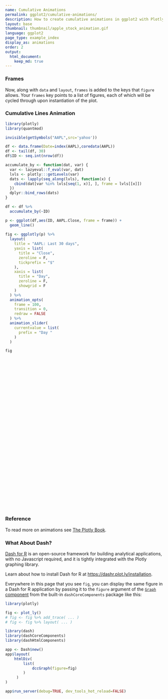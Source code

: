 ```yaml
---
name: Cumulative Animations
permalink: ggplot2/cumulative-animations/
description: How to create cumulative animations in ggplot2 with Plotly.
layout: base
thumbnail: thumbnail/apple_stock_animation.gif
language: ggplot2
page_type: example_index
display_as: animations
order: 2
output:
  html_document:
    keep_md: true
---
```



### Frames

Now, along with `data` and `layout`, `frames` is added to the keys that `figure` allows. Your `frames` key points to a list of figures, each of which will be cycled through upon instantiation of the plot.

### Cumulative Lines Animation


``` r
library(plotly)
library(quantmod)

invisible(getSymbols("AAPL",src='yahoo'))

df <- data.frame(Date=index(AAPL),coredata(AAPL))
df <- tail(df, 30)
df$ID <- seq.int(nrow(df))

accumulate_by <- function(dat, var) {
  var <- lazyeval::f_eval(var, dat)
  lvls <- plotly:::getLevels(var)
  dats <- lapply(seq_along(lvls), function(x) {
    cbind(dat[var %in% lvls[seq(1, x)], ], frame = lvls[[x]])
  })
  dplyr::bind_rows(dats)
}

df <- df %>%
  accumulate_by(~ID)

p <- ggplot(df,aes(ID, AAPL.Close, frame = frame)) +
  geom_line()
  
fig <- ggplotly(p) %>%
  layout(
    title = "AAPL: Last 30 days",
    yaxis = list(
      title = "Close",
      zeroline = F,
      tickprefix = "$"
    ),
    xaxis = list(
      title = "Day",
      zeroline = F, 
      showgrid = F
    )
  ) %>% 
  animation_opts(
    frame = 100, 
    transition = 0, 
    redraw = FALSE
  ) %>%
  animation_slider(
    currentvalue = list(
      prefix = "Day "
    )
  )

fig
```

<div class="plotly html-widget html-fill-item" id="htmlwidget-415644d9c2d28223258e" style="width:672px;height:480px;"></div>
<script type="application/json" data-for="htmlwidget-415644d9c2d28223258e">{"x":{"data":[{"x":[1],"y":[169.3800048828125],"text":"ID:  1<br />AAPL.Close: 169.38<br />frame:  1","frame":"1","type":"scatter","mode":"lines","line":{"width":1.8897637795275593,"color":"rgba(0,0,0,1)","dash":"solid"},"hoveron":"points","showlegend":false,"xaxis":"x","yaxis":"y","hoverinfo":"text","visible":true}],"layout":{"margin":{"t":26.228310502283104,"r":7.3059360730593621,"b":40.182648401826491,"l":43.105022831050235},"plot_bgcolor":"rgba(235,235,235,1)","paper_bgcolor":"rgba(255,255,255,1)","font":{"color":"rgba(0,0,0,1)","family":"","size":14.611872146118724},"xaxis":{"domain":[0,1],"automargin":true,"type":"linear","autorange":false,"range":[-0.45000000000000018,31.449999999999999],"tickmode":"array","ticktext":["0","10","20","30"],"tickvals":[0,10,20,30],"categoryorder":"array","categoryarray":["0","10","20","30"],"nticks":null,"ticks":"outside","tickcolor":"rgba(51,51,51,1)","ticklen":3.6529680365296811,"tickwidth":0.66417600664176002,"showticklabels":true,"tickfont":{"color":"rgba(77,77,77,1)","family":"","size":11.68949771689498},"tickangle":-0,"showline":false,"linecolor":null,"linewidth":0,"showgrid":false,"gridcolor":"rgba(255,255,255,1)","gridwidth":0.66417600664176002,"zeroline":false,"anchor":"y","title":"Day","hoverformat":".2f"},"yaxis":{"domain":[0,1],"automargin":true,"type":"linear","autorange":false,"range":[163.63249969482422,193.71750640869141],"tickmode":"array","ticktext":["165","170","175","180","185","190"],"tickvals":[165,170,175,180,185,190],"categoryorder":"array","categoryarray":["165","170","175","180","185","190"],"nticks":null,"ticks":"outside","tickcolor":"rgba(51,51,51,1)","ticklen":3.6529680365296811,"tickwidth":0.66417600664176002,"showticklabels":true,"tickfont":{"color":"rgba(77,77,77,1)","family":"","size":11.68949771689498},"tickangle":-0,"showline":false,"linecolor":null,"linewidth":0,"showgrid":true,"gridcolor":"rgba(255,255,255,1)","gridwidth":0.66417600664176002,"zeroline":false,"anchor":"x","title":"Close","hoverformat":".2f","tickprefix":"$"},"shapes":[{"type":"rect","fillcolor":null,"line":{"color":null,"width":0,"linetype":[]},"yref":"paper","xref":"paper","x0":0,"x1":1,"y0":0,"y1":1}],"showlegend":false,"legend":{"bgcolor":"rgba(255,255,255,1)","bordercolor":"transparent","borderwidth":1.8897637795275593,"font":{"color":"rgba(0,0,0,1)","family":"","size":11.68949771689498}},"hovermode":"closest","barmode":"relative","title":"AAPL: Last 30 days","sliders":[{"currentvalue":{"prefix":"Day ","xanchor":"right","font":{"size":16,"color":"rgba(204,204,204,1)"}},"steps":[{"method":"animate","args":[["1"],{"transition":{"duration":0,"easing":"linear"},"frame":{"duration":100,"redraw":false},"mode":"immediate"}],"label":"1","value":"1"},{"method":"animate","args":[["2"],{"transition":{"duration":0,"easing":"linear"},"frame":{"duration":100,"redraw":false},"mode":"immediate"}],"label":"2","value":"2"},{"method":"animate","args":[["3"],{"transition":{"duration":0,"easing":"linear"},"frame":{"duration":100,"redraw":false},"mode":"immediate"}],"label":"3","value":"3"},{"method":"animate","args":[["4"],{"transition":{"duration":0,"easing":"linear"},"frame":{"duration":100,"redraw":false},"mode":"immediate"}],"label":"4","value":"4"},{"method":"animate","args":[["5"],{"transition":{"duration":0,"easing":"linear"},"frame":{"duration":100,"redraw":false},"mode":"immediate"}],"label":"5","value":"5"},{"method":"animate","args":[["6"],{"transition":{"duration":0,"easing":"linear"},"frame":{"duration":100,"redraw":false},"mode":"immediate"}],"label":"6","value":"6"},{"method":"animate","args":[["7"],{"transition":{"duration":0,"easing":"linear"},"frame":{"duration":100,"redraw":false},"mode":"immediate"}],"label":"7","value":"7"},{"method":"animate","args":[["8"],{"transition":{"duration":0,"easing":"linear"},"frame":{"duration":100,"redraw":false},"mode":"immediate"}],"label":"8","value":"8"},{"method":"animate","args":[["9"],{"transition":{"duration":0,"easing":"linear"},"frame":{"duration":100,"redraw":false},"mode":"immediate"}],"label":"9","value":"9"},{"method":"animate","args":[["10"],{"transition":{"duration":0,"easing":"linear"},"frame":{"duration":100,"redraw":false},"mode":"immediate"}],"label":"10","value":"10"},{"method":"animate","args":[["11"],{"transition":{"duration":0,"easing":"linear"},"frame":{"duration":100,"redraw":false},"mode":"immediate"}],"label":"11","value":"11"},{"method":"animate","args":[["12"],{"transition":{"duration":0,"easing":"linear"},"frame":{"duration":100,"redraw":false},"mode":"immediate"}],"label":"12","value":"12"},{"method":"animate","args":[["13"],{"transition":{"duration":0,"easing":"linear"},"frame":{"duration":100,"redraw":false},"mode":"immediate"}],"label":"13","value":"13"},{"method":"animate","args":[["14"],{"transition":{"duration":0,"easing":"linear"},"frame":{"duration":100,"redraw":false},"mode":"immediate"}],"label":"14","value":"14"},{"method":"animate","args":[["15"],{"transition":{"duration":0,"easing":"linear"},"frame":{"duration":100,"redraw":false},"mode":"immediate"}],"label":"15","value":"15"},{"method":"animate","args":[["16"],{"transition":{"duration":0,"easing":"linear"},"frame":{"duration":100,"redraw":false},"mode":"immediate"}],"label":"16","value":"16"},{"method":"animate","args":[["17"],{"transition":{"duration":0,"easing":"linear"},"frame":{"duration":100,"redraw":false},"mode":"immediate"}],"label":"17","value":"17"},{"method":"animate","args":[["18"],{"transition":{"duration":0,"easing":"linear"},"frame":{"duration":100,"redraw":false},"mode":"immediate"}],"label":"18","value":"18"},{"method":"animate","args":[["19"],{"transition":{"duration":0,"easing":"linear"},"frame":{"duration":100,"redraw":false},"mode":"immediate"}],"label":"19","value":"19"},{"method":"animate","args":[["20"],{"transition":{"duration":0,"easing":"linear"},"frame":{"duration":100,"redraw":false},"mode":"immediate"}],"label":"20","value":"20"},{"method":"animate","args":[["21"],{"transition":{"duration":0,"easing":"linear"},"frame":{"duration":100,"redraw":false},"mode":"immediate"}],"label":"21","value":"21"},{"method":"animate","args":[["22"],{"transition":{"duration":0,"easing":"linear"},"frame":{"duration":100,"redraw":false},"mode":"immediate"}],"label":"22","value":"22"},{"method":"animate","args":[["23"],{"transition":{"duration":0,"easing":"linear"},"frame":{"duration":100,"redraw":false},"mode":"immediate"}],"label":"23","value":"23"},{"method":"animate","args":[["24"],{"transition":{"duration":0,"easing":"linear"},"frame":{"duration":100,"redraw":false},"mode":"immediate"}],"label":"24","value":"24"},{"method":"animate","args":[["25"],{"transition":{"duration":0,"easing":"linear"},"frame":{"duration":100,"redraw":false},"mode":"immediate"}],"label":"25","value":"25"},{"method":"animate","args":[["26"],{"transition":{"duration":0,"easing":"linear"},"frame":{"duration":100,"redraw":false},"mode":"immediate"}],"label":"26","value":"26"},{"method":"animate","args":[["27"],{"transition":{"duration":0,"easing":"linear"},"frame":{"duration":100,"redraw":false},"mode":"immediate"}],"label":"27","value":"27"},{"method":"animate","args":[["28"],{"transition":{"duration":0,"easing":"linear"},"frame":{"duration":100,"redraw":false},"mode":"immediate"}],"label":"28","value":"28"},{"method":"animate","args":[["29"],{"transition":{"duration":0,"easing":"linear"},"frame":{"duration":100,"redraw":false},"mode":"immediate"}],"label":"29","value":"29"},{"method":"animate","args":[["30"],{"transition":{"duration":0,"easing":"linear"},"frame":{"duration":100,"redraw":false},"mode":"immediate"}],"label":"30","value":"30"}],"visible":true,"pad":{"t":40}}],"updatemenus":[{"type":"buttons","direction":"right","showactive":false,"y":0,"x":0,"yanchor":"top","xanchor":"right","pad":{"t":60,"r":5},"buttons":[{"label":"Play","method":"animate","args":[null,{"fromcurrent":true,"mode":"immediate","transition":{"duration":0,"easing":"linear"},"frame":{"duration":100,"redraw":false}}]}]}]},"config":{"doubleClick":"reset","modeBarButtonsToAdd":["hoverclosest","hovercompare"],"showSendToCloud":false},"source":"A","attrs":{"3807e15a6a2":{"x":{},"y":{},"frame":{},"type":"scatter"}},"cur_data":"3807e15a6a2","visdat":{"3807e15a6a2":["function (y) ","x"]},"highlight":{"on":"plotly_click","persistent":false,"dynamic":false,"selectize":false,"opacityDim":0.20000000000000001,"selected":{"opacity":1},"debounce":0},"frames":[{"name":"1","data":[{"x":[1],"y":[169.3800048828125],"text":"ID:  1<br />AAPL.Close: 169.38<br />frame:  1","frame":"1","type":"scatter","mode":"lines","line":{"width":1.8897637795275593,"color":"rgba(0,0,0,1)","dash":"solid"},"hoveron":"points","showlegend":false,"xaxis":"x","yaxis":"y","hoverinfo":"text","visible":true}],"traces":[0]},{"name":"2","data":[{"x":[1,2],"y":[169.3800048828125,168],"text":["ID:  1<br />AAPL.Close: 169.38<br />frame:  2","ID:  2<br />AAPL.Close: 168.00<br />frame:  2"],"frame":"2","type":"scatter","mode":"lines","line":{"width":1.8897637795275593,"color":"rgba(0,0,0,1)","dash":"solid"},"hoveron":"points","showlegend":false,"xaxis":"x","yaxis":"y","hoverinfo":"text","visible":true}],"traces":[0]},{"name":"3","data":[{"x":[1,2,3],"y":[169.3800048828125,168,167.03999328613281],"text":["ID:  1<br />AAPL.Close: 169.38<br />frame:  3","ID:  2<br />AAPL.Close: 168.00<br />frame:  3","ID:  3<br />AAPL.Close: 167.04<br />frame:  3"],"frame":"3","type":"scatter","mode":"lines","line":{"width":1.8897637795275593,"color":"rgba(0,0,0,1)","dash":"solid"},"hoveron":"points","showlegend":false,"xaxis":"x","yaxis":"y","hoverinfo":"text","visible":true}],"traces":[0]},{"name":"4","data":[{"x":[1,2,3,4],"y":[169.3800048828125,168,167.03999328613281,165],"text":["ID:  1<br />AAPL.Close: 169.38<br />frame:  4","ID:  2<br />AAPL.Close: 168.00<br />frame:  4","ID:  3<br />AAPL.Close: 167.04<br />frame:  4","ID:  4<br />AAPL.Close: 165.00<br />frame:  4"],"frame":"4","type":"scatter","mode":"lines","line":{"width":1.8897637795275593,"color":"rgba(0,0,0,1)","dash":"solid"},"hoveron":"points","showlegend":false,"xaxis":"x","yaxis":"y","hoverinfo":"text","visible":true}],"traces":[0]},{"name":"5","data":[{"x":[1,2,3,4,5],"y":[169.3800048828125,168,167.03999328613281,165,165.83999633789062],"text":["ID:  1<br />AAPL.Close: 169.38<br />frame:  5","ID:  2<br />AAPL.Close: 168.00<br />frame:  5","ID:  3<br />AAPL.Close: 167.04<br />frame:  5","ID:  4<br />AAPL.Close: 165.00<br />frame:  5","ID:  5<br />AAPL.Close: 165.84<br />frame:  5"],"frame":"5","type":"scatter","mode":"lines","line":{"width":1.8897637795275593,"color":"rgba(0,0,0,1)","dash":"solid"},"hoveron":"points","showlegend":false,"xaxis":"x","yaxis":"y","hoverinfo":"text","visible":true}],"traces":[0]},{"name":"6","data":[{"x":[1,2,3,4,5,6],"y":[169.3800048828125,168,167.03999328613281,165,165.83999633789062,166.89999389648438],"text":["ID:  1<br />AAPL.Close: 169.38<br />frame:  6","ID:  2<br />AAPL.Close: 168.00<br />frame:  6","ID:  3<br />AAPL.Close: 167.04<br />frame:  6","ID:  4<br />AAPL.Close: 165.00<br />frame:  6","ID:  5<br />AAPL.Close: 165.84<br />frame:  6","ID:  6<br />AAPL.Close: 166.90<br />frame:  6"],"frame":"6","type":"scatter","mode":"lines","line":{"width":1.8897637795275593,"color":"rgba(0,0,0,1)","dash":"solid"},"hoveron":"points","showlegend":false,"xaxis":"x","yaxis":"y","hoverinfo":"text","visible":true}],"traces":[0]},{"name":"7","data":[{"x":[1,2,3,4,5,6,7],"y":[169.3800048828125,168,167.03999328613281,165,165.83999633789062,166.89999389648438,169.02000427246094],"text":["ID:  1<br />AAPL.Close: 169.38<br />frame:  7","ID:  2<br />AAPL.Close: 168.00<br />frame:  7","ID:  3<br />AAPL.Close: 167.04<br />frame:  7","ID:  4<br />AAPL.Close: 165.00<br />frame:  7","ID:  5<br />AAPL.Close: 165.84<br />frame:  7","ID:  6<br />AAPL.Close: 166.90<br />frame:  7","ID:  7<br />AAPL.Close: 169.02<br />frame:  7"],"frame":"7","type":"scatter","mode":"lines","line":{"width":1.8897637795275593,"color":"rgba(0,0,0,1)","dash":"solid"},"hoveron":"points","showlegend":false,"xaxis":"x","yaxis":"y","hoverinfo":"text","visible":true}],"traces":[0]},{"name":"8","data":[{"x":[1,2,3,4,5,6,7,8],"y":[169.3800048828125,168,167.03999328613281,165,165.83999633789062,166.89999389648438,169.02000427246094,169.88999938964844],"text":["ID:  1<br />AAPL.Close: 169.38<br />frame:  8","ID:  2<br />AAPL.Close: 168.00<br />frame:  8","ID:  3<br />AAPL.Close: 167.04<br />frame:  8","ID:  4<br />AAPL.Close: 165.00<br />frame:  8","ID:  5<br />AAPL.Close: 165.84<br />frame:  8","ID:  6<br />AAPL.Close: 166.90<br />frame:  8","ID:  7<br />AAPL.Close: 169.02<br />frame:  8","ID:  8<br />AAPL.Close: 169.89<br />frame:  8"],"frame":"8","type":"scatter","mode":"lines","line":{"width":1.8897637795275593,"color":"rgba(0,0,0,1)","dash":"solid"},"hoveron":"points","showlegend":false,"xaxis":"x","yaxis":"y","hoverinfo":"text","visible":true}],"traces":[0]},{"name":"9","data":[{"x":[1,2,3,4,5,6,7,8,9],"y":[169.3800048828125,168,167.03999328613281,165,165.83999633789062,166.89999389648438,169.02000427246094,169.88999938964844,169.30000305175781],"text":["ID:  1<br />AAPL.Close: 169.38<br />frame:  9","ID:  2<br />AAPL.Close: 168.00<br />frame:  9","ID:  3<br />AAPL.Close: 167.04<br />frame:  9","ID:  4<br />AAPL.Close: 165.00<br />frame:  9","ID:  5<br />AAPL.Close: 165.84<br />frame:  9","ID:  6<br />AAPL.Close: 166.90<br />frame:  9","ID:  7<br />AAPL.Close: 169.02<br />frame:  9","ID:  8<br />AAPL.Close: 169.89<br />frame:  9","ID:  9<br />AAPL.Close: 169.30<br />frame:  9"],"frame":"9","type":"scatter","mode":"lines","line":{"width":1.8897637795275593,"color":"rgba(0,0,0,1)","dash":"solid"},"hoveron":"points","showlegend":false,"xaxis":"x","yaxis":"y","hoverinfo":"text","visible":true}],"traces":[0]},{"name":"10","data":[{"x":[1,2,3,4,5,6,7,8,9,10],"y":[169.3800048828125,168,167.03999328613281,165,165.83999633789062,166.89999389648438,169.02000427246094,169.88999938964844,169.30000305175781,173.5],"text":["ID:  1<br />AAPL.Close: 169.38<br />frame: 10","ID:  2<br />AAPL.Close: 168.00<br />frame: 10","ID:  3<br />AAPL.Close: 167.04<br />frame: 10","ID:  4<br />AAPL.Close: 165.00<br />frame: 10","ID:  5<br />AAPL.Close: 165.84<br />frame: 10","ID:  6<br />AAPL.Close: 166.90<br />frame: 10","ID:  7<br />AAPL.Close: 169.02<br />frame: 10","ID:  8<br />AAPL.Close: 169.89<br />frame: 10","ID:  9<br />AAPL.Close: 169.30<br />frame: 10","ID: 10<br />AAPL.Close: 173.50<br />frame: 10"],"frame":"10","type":"scatter","mode":"lines","line":{"width":1.8897637795275593,"color":"rgba(0,0,0,1)","dash":"solid"},"hoveron":"points","showlegend":false,"xaxis":"x","yaxis":"y","hoverinfo":"text","visible":true}],"traces":[0]},{"name":"11","data":[{"x":[1,2,3,4,5,6,7,8,9,10,11],"y":[169.3800048828125,168,167.03999328613281,165,165.83999633789062,166.89999389648438,169.02000427246094,169.88999938964844,169.30000305175781,173.5,170.33000183105469],"text":["ID:  1<br />AAPL.Close: 169.38<br />frame: 11","ID:  2<br />AAPL.Close: 168.00<br />frame: 11","ID:  3<br />AAPL.Close: 167.04<br />frame: 11","ID:  4<br />AAPL.Close: 165.00<br />frame: 11","ID:  5<br />AAPL.Close: 165.84<br />frame: 11","ID:  6<br />AAPL.Close: 166.90<br />frame: 11","ID:  7<br />AAPL.Close: 169.02<br />frame: 11","ID:  8<br />AAPL.Close: 169.89<br />frame: 11","ID:  9<br />AAPL.Close: 169.30<br />frame: 11","ID: 10<br />AAPL.Close: 173.50<br />frame: 11","ID: 11<br />AAPL.Close: 170.33<br />frame: 11"],"frame":"11","type":"scatter","mode":"lines","line":{"width":1.8897637795275593,"color":"rgba(0,0,0,1)","dash":"solid"},"hoveron":"points","showlegend":false,"xaxis":"x","yaxis":"y","hoverinfo":"text","visible":true}],"traces":[0]},{"name":"12","data":[{"x":[1,2,3,4,5,6,7,8,9,10,11,12],"y":[169.3800048828125,168,167.03999328613281,165,165.83999633789062,166.89999389648438,169.02000427246094,169.88999938964844,169.30000305175781,173.5,170.33000183105469,169.30000305175781],"text":["ID:  1<br />AAPL.Close: 169.38<br />frame: 12","ID:  2<br />AAPL.Close: 168.00<br />frame: 12","ID:  3<br />AAPL.Close: 167.04<br />frame: 12","ID:  4<br />AAPL.Close: 165.00<br />frame: 12","ID:  5<br />AAPL.Close: 165.84<br />frame: 12","ID:  6<br />AAPL.Close: 166.90<br />frame: 12","ID:  7<br />AAPL.Close: 169.02<br />frame: 12","ID:  8<br />AAPL.Close: 169.89<br />frame: 12","ID:  9<br />AAPL.Close: 169.30<br />frame: 12","ID: 10<br />AAPL.Close: 173.50<br />frame: 12","ID: 11<br />AAPL.Close: 170.33<br />frame: 12","ID: 12<br />AAPL.Close: 169.30<br />frame: 12"],"frame":"12","type":"scatter","mode":"lines","line":{"width":1.8897637795275593,"color":"rgba(0,0,0,1)","dash":"solid"},"hoveron":"points","showlegend":false,"xaxis":"x","yaxis":"y","hoverinfo":"text","visible":true}],"traces":[0]},{"name":"13","data":[{"x":[1,2,3,4,5,6,7,8,9,10,11,12,13],"y":[169.3800048828125,168,167.03999328613281,165,165.83999633789062,166.89999389648438,169.02000427246094,169.88999938964844,169.30000305175781,173.5,170.33000183105469,169.30000305175781,173.02999877929688],"text":["ID:  1<br />AAPL.Close: 169.38<br />frame: 13","ID:  2<br />AAPL.Close: 168.00<br />frame: 13","ID:  3<br />AAPL.Close: 167.04<br />frame: 13","ID:  4<br />AAPL.Close: 165.00<br />frame: 13","ID:  5<br />AAPL.Close: 165.84<br />frame: 13","ID:  6<br />AAPL.Close: 166.90<br />frame: 13","ID:  7<br />AAPL.Close: 169.02<br />frame: 13","ID:  8<br />AAPL.Close: 169.89<br />frame: 13","ID:  9<br />AAPL.Close: 169.30<br />frame: 13","ID: 10<br />AAPL.Close: 173.50<br />frame: 13","ID: 11<br />AAPL.Close: 170.33<br />frame: 13","ID: 12<br />AAPL.Close: 169.30<br />frame: 13","ID: 13<br />AAPL.Close: 173.03<br />frame: 13"],"frame":"13","type":"scatter","mode":"lines","line":{"width":1.8897637795275593,"color":"rgba(0,0,0,1)","dash":"solid"},"hoveron":"points","showlegend":false,"xaxis":"x","yaxis":"y","hoverinfo":"text","visible":true}],"traces":[0]},{"name":"14","data":[{"x":[1,2,3,4,5,6,7,8,9,10,11,12,13,14],"y":[169.3800048828125,168,167.03999328613281,165,165.83999633789062,166.89999389648438,169.02000427246094,169.88999938964844,169.30000305175781,173.5,170.33000183105469,169.30000305175781,173.02999877929688,183.3800048828125],"text":["ID:  1<br />AAPL.Close: 169.38<br />frame: 14","ID:  2<br />AAPL.Close: 168.00<br />frame: 14","ID:  3<br />AAPL.Close: 167.04<br />frame: 14","ID:  4<br />AAPL.Close: 165.00<br />frame: 14","ID:  5<br />AAPL.Close: 165.84<br />frame: 14","ID:  6<br />AAPL.Close: 166.90<br />frame: 14","ID:  7<br />AAPL.Close: 169.02<br />frame: 14","ID:  8<br />AAPL.Close: 169.89<br />frame: 14","ID:  9<br />AAPL.Close: 169.30<br />frame: 14","ID: 10<br />AAPL.Close: 173.50<br />frame: 14","ID: 11<br />AAPL.Close: 170.33<br />frame: 14","ID: 12<br />AAPL.Close: 169.30<br />frame: 14","ID: 13<br />AAPL.Close: 173.03<br />frame: 14","ID: 14<br />AAPL.Close: 183.38<br />frame: 14"],"frame":"14","type":"scatter","mode":"lines","line":{"width":1.8897637795275593,"color":"rgba(0,0,0,1)","dash":"solid"},"hoveron":"points","showlegend":false,"xaxis":"x","yaxis":"y","hoverinfo":"text","visible":true}],"traces":[0]},{"name":"15","data":[{"x":[1,2,3,4,5,6,7,8,9,10,11,12,13,14,15],"y":[169.3800048828125,168,167.03999328613281,165,165.83999633789062,166.89999389648438,169.02000427246094,169.88999938964844,169.30000305175781,173.5,170.33000183105469,169.30000305175781,173.02999877929688,183.3800048828125,181.71000671386719],"text":["ID:  1<br />AAPL.Close: 169.38<br />frame: 15","ID:  2<br />AAPL.Close: 168.00<br />frame: 15","ID:  3<br />AAPL.Close: 167.04<br />frame: 15","ID:  4<br />AAPL.Close: 165.00<br />frame: 15","ID:  5<br />AAPL.Close: 165.84<br />frame: 15","ID:  6<br />AAPL.Close: 166.90<br />frame: 15","ID:  7<br />AAPL.Close: 169.02<br />frame: 15","ID:  8<br />AAPL.Close: 169.89<br />frame: 15","ID:  9<br />AAPL.Close: 169.30<br />frame: 15","ID: 10<br />AAPL.Close: 173.50<br />frame: 15","ID: 11<br />AAPL.Close: 170.33<br />frame: 15","ID: 12<br />AAPL.Close: 169.30<br />frame: 15","ID: 13<br />AAPL.Close: 173.03<br />frame: 15","ID: 14<br />AAPL.Close: 183.38<br />frame: 15","ID: 15<br />AAPL.Close: 181.71<br />frame: 15"],"frame":"15","type":"scatter","mode":"lines","line":{"width":1.8897637795275593,"color":"rgba(0,0,0,1)","dash":"solid"},"hoveron":"points","showlegend":false,"xaxis":"x","yaxis":"y","hoverinfo":"text","visible":true}],"traces":[0]},{"name":"16","data":[{"x":[1,2,3,4,5,6,7,8,9,10,11,12,13,14,15,16],"y":[169.3800048828125,168,167.03999328613281,165,165.83999633789062,166.89999389648438,169.02000427246094,169.88999938964844,169.30000305175781,173.5,170.33000183105469,169.30000305175781,173.02999877929688,183.3800048828125,181.71000671386719,182.39999389648438],"text":["ID:  1<br />AAPL.Close: 169.38<br />frame: 16","ID:  2<br />AAPL.Close: 168.00<br />frame: 16","ID:  3<br />AAPL.Close: 167.04<br />frame: 16","ID:  4<br />AAPL.Close: 165.00<br />frame: 16","ID:  5<br />AAPL.Close: 165.84<br />frame: 16","ID:  6<br />AAPL.Close: 166.90<br />frame: 16","ID:  7<br />AAPL.Close: 169.02<br />frame: 16","ID:  8<br />AAPL.Close: 169.89<br />frame: 16","ID:  9<br />AAPL.Close: 169.30<br />frame: 16","ID: 10<br />AAPL.Close: 173.50<br />frame: 16","ID: 11<br />AAPL.Close: 170.33<br />frame: 16","ID: 12<br />AAPL.Close: 169.30<br />frame: 16","ID: 13<br />AAPL.Close: 173.03<br />frame: 16","ID: 14<br />AAPL.Close: 183.38<br />frame: 16","ID: 15<br />AAPL.Close: 181.71<br />frame: 16","ID: 16<br />AAPL.Close: 182.40<br />frame: 16"],"frame":"16","type":"scatter","mode":"lines","line":{"width":1.8897637795275593,"color":"rgba(0,0,0,1)","dash":"solid"},"hoveron":"points","showlegend":false,"xaxis":"x","yaxis":"y","hoverinfo":"text","visible":true}],"traces":[0]},{"name":"17","data":[{"x":[1,2,3,4,5,6,7,8,9,10,11,12,13,14,15,16,17],"y":[169.3800048828125,168,167.03999328613281,165,165.83999633789062,166.89999389648438,169.02000427246094,169.88999938964844,169.30000305175781,173.5,170.33000183105469,169.30000305175781,173.02999877929688,183.3800048828125,181.71000671386719,182.39999389648438,182.74000549316406],"text":["ID:  1<br />AAPL.Close: 169.38<br />frame: 17","ID:  2<br />AAPL.Close: 168.00<br />frame: 17","ID:  3<br />AAPL.Close: 167.04<br />frame: 17","ID:  4<br />AAPL.Close: 165.00<br />frame: 17","ID:  5<br />AAPL.Close: 165.84<br />frame: 17","ID:  6<br />AAPL.Close: 166.90<br />frame: 17","ID:  7<br />AAPL.Close: 169.02<br />frame: 17","ID:  8<br />AAPL.Close: 169.89<br />frame: 17","ID:  9<br />AAPL.Close: 169.30<br />frame: 17","ID: 10<br />AAPL.Close: 173.50<br />frame: 17","ID: 11<br />AAPL.Close: 170.33<br />frame: 17","ID: 12<br />AAPL.Close: 169.30<br />frame: 17","ID: 13<br />AAPL.Close: 173.03<br />frame: 17","ID: 14<br />AAPL.Close: 183.38<br />frame: 17","ID: 15<br />AAPL.Close: 181.71<br />frame: 17","ID: 16<br />AAPL.Close: 182.40<br />frame: 17","ID: 17<br />AAPL.Close: 182.74<br />frame: 17"],"frame":"17","type":"scatter","mode":"lines","line":{"width":1.8897637795275593,"color":"rgba(0,0,0,1)","dash":"solid"},"hoveron":"points","showlegend":false,"xaxis":"x","yaxis":"y","hoverinfo":"text","visible":true}],"traces":[0]},{"name":"18","data":[{"x":[1,2,3,4,5,6,7,8,9,10,11,12,13,14,15,16,17,18],"y":[169.3800048828125,168,167.03999328613281,165,165.83999633789062,166.89999389648438,169.02000427246094,169.88999938964844,169.30000305175781,173.5,170.33000183105469,169.30000305175781,173.02999877929688,183.3800048828125,181.71000671386719,182.39999389648438,182.74000549316406,184.57000732421875],"text":["ID:  1<br />AAPL.Close: 169.38<br />frame: 18","ID:  2<br />AAPL.Close: 168.00<br />frame: 18","ID:  3<br />AAPL.Close: 167.04<br />frame: 18","ID:  4<br />AAPL.Close: 165.00<br />frame: 18","ID:  5<br />AAPL.Close: 165.84<br />frame: 18","ID:  6<br />AAPL.Close: 166.90<br />frame: 18","ID:  7<br />AAPL.Close: 169.02<br />frame: 18","ID:  8<br />AAPL.Close: 169.89<br />frame: 18","ID:  9<br />AAPL.Close: 169.30<br />frame: 18","ID: 10<br />AAPL.Close: 173.50<br />frame: 18","ID: 11<br />AAPL.Close: 170.33<br />frame: 18","ID: 12<br />AAPL.Close: 169.30<br />frame: 18","ID: 13<br />AAPL.Close: 173.03<br />frame: 18","ID: 14<br />AAPL.Close: 183.38<br />frame: 18","ID: 15<br />AAPL.Close: 181.71<br />frame: 18","ID: 16<br />AAPL.Close: 182.40<br />frame: 18","ID: 17<br />AAPL.Close: 182.74<br />frame: 18","ID: 18<br />AAPL.Close: 184.57<br />frame: 18"],"frame":"18","type":"scatter","mode":"lines","line":{"width":1.8897637795275593,"color":"rgba(0,0,0,1)","dash":"solid"},"hoveron":"points","showlegend":false,"xaxis":"x","yaxis":"y","hoverinfo":"text","visible":true}],"traces":[0]},{"name":"19","data":[{"x":[1,2,3,4,5,6,7,8,9,10,11,12,13,14,15,16,17,18,19],"y":[169.3800048828125,168,167.03999328613281,165,165.83999633789062,166.89999389648438,169.02000427246094,169.88999938964844,169.30000305175781,173.5,170.33000183105469,169.30000305175781,173.02999877929688,183.3800048828125,181.71000671386719,182.39999389648438,182.74000549316406,184.57000732421875,183.05000305175781],"text":["ID:  1<br />AAPL.Close: 169.38<br />frame: 19","ID:  2<br />AAPL.Close: 168.00<br />frame: 19","ID:  3<br />AAPL.Close: 167.04<br />frame: 19","ID:  4<br />AAPL.Close: 165.00<br />frame: 19","ID:  5<br />AAPL.Close: 165.84<br />frame: 19","ID:  6<br />AAPL.Close: 166.90<br />frame: 19","ID:  7<br />AAPL.Close: 169.02<br />frame: 19","ID:  8<br />AAPL.Close: 169.89<br />frame: 19","ID:  9<br />AAPL.Close: 169.30<br />frame: 19","ID: 10<br />AAPL.Close: 173.50<br />frame: 19","ID: 11<br />AAPL.Close: 170.33<br />frame: 19","ID: 12<br />AAPL.Close: 169.30<br />frame: 19","ID: 13<br />AAPL.Close: 173.03<br />frame: 19","ID: 14<br />AAPL.Close: 183.38<br />frame: 19","ID: 15<br />AAPL.Close: 181.71<br />frame: 19","ID: 16<br />AAPL.Close: 182.40<br />frame: 19","ID: 17<br />AAPL.Close: 182.74<br />frame: 19","ID: 18<br />AAPL.Close: 184.57<br />frame: 19","ID: 19<br />AAPL.Close: 183.05<br />frame: 19"],"frame":"19","type":"scatter","mode":"lines","line":{"width":1.8897637795275593,"color":"rgba(0,0,0,1)","dash":"solid"},"hoveron":"points","showlegend":false,"xaxis":"x","yaxis":"y","hoverinfo":"text","visible":true}],"traces":[0]},{"name":"20","data":[{"x":[1,2,3,4,5,6,7,8,9,10,11,12,13,14,15,16,17,18,19,20],"y":[169.3800048828125,168,167.03999328613281,165,165.83999633789062,166.89999389648438,169.02000427246094,169.88999938964844,169.30000305175781,173.5,170.33000183105469,169.30000305175781,173.02999877929688,183.3800048828125,181.71000671386719,182.39999389648438,182.74000549316406,184.57000732421875,183.05000305175781,186.27999877929688],"text":["ID:  1<br />AAPL.Close: 169.38<br />frame: 20","ID:  2<br />AAPL.Close: 168.00<br />frame: 20","ID:  3<br />AAPL.Close: 167.04<br />frame: 20","ID:  4<br />AAPL.Close: 165.00<br />frame: 20","ID:  5<br />AAPL.Close: 165.84<br />frame: 20","ID:  6<br />AAPL.Close: 166.90<br />frame: 20","ID:  7<br />AAPL.Close: 169.02<br />frame: 20","ID:  8<br />AAPL.Close: 169.89<br />frame: 20","ID:  9<br />AAPL.Close: 169.30<br />frame: 20","ID: 10<br />AAPL.Close: 173.50<br />frame: 20","ID: 11<br />AAPL.Close: 170.33<br />frame: 20","ID: 12<br />AAPL.Close: 169.30<br />frame: 20","ID: 13<br />AAPL.Close: 173.03<br />frame: 20","ID: 14<br />AAPL.Close: 183.38<br />frame: 20","ID: 15<br />AAPL.Close: 181.71<br />frame: 20","ID: 16<br />AAPL.Close: 182.40<br />frame: 20","ID: 17<br />AAPL.Close: 182.74<br />frame: 20","ID: 18<br />AAPL.Close: 184.57<br />frame: 20","ID: 19<br />AAPL.Close: 183.05<br />frame: 20","ID: 20<br />AAPL.Close: 186.28<br />frame: 20"],"frame":"20","type":"scatter","mode":"lines","line":{"width":1.8897637795275593,"color":"rgba(0,0,0,1)","dash":"solid"},"hoveron":"points","showlegend":false,"xaxis":"x","yaxis":"y","hoverinfo":"text","visible":true}],"traces":[0]},{"name":"21","data":[{"x":[1,2,3,4,5,6,7,8,9,10,11,12,13,14,15,16,17,18,19,20,21],"y":[169.3800048828125,168,167.03999328613281,165,165.83999633789062,166.89999389648438,169.02000427246094,169.88999938964844,169.30000305175781,173.5,170.33000183105469,169.30000305175781,173.02999877929688,183.3800048828125,181.71000671386719,182.39999389648438,182.74000549316406,184.57000732421875,183.05000305175781,186.27999877929688,187.42999267578125],"text":["ID:  1<br />AAPL.Close: 169.38<br />frame: 21","ID:  2<br />AAPL.Close: 168.00<br />frame: 21","ID:  3<br />AAPL.Close: 167.04<br />frame: 21","ID:  4<br />AAPL.Close: 165.00<br />frame: 21","ID:  5<br />AAPL.Close: 165.84<br />frame: 21","ID:  6<br />AAPL.Close: 166.90<br />frame: 21","ID:  7<br />AAPL.Close: 169.02<br />frame: 21","ID:  8<br />AAPL.Close: 169.89<br />frame: 21","ID:  9<br />AAPL.Close: 169.30<br />frame: 21","ID: 10<br />AAPL.Close: 173.50<br />frame: 21","ID: 11<br />AAPL.Close: 170.33<br />frame: 21","ID: 12<br />AAPL.Close: 169.30<br />frame: 21","ID: 13<br />AAPL.Close: 173.03<br />frame: 21","ID: 14<br />AAPL.Close: 183.38<br />frame: 21","ID: 15<br />AAPL.Close: 181.71<br />frame: 21","ID: 16<br />AAPL.Close: 182.40<br />frame: 21","ID: 17<br />AAPL.Close: 182.74<br />frame: 21","ID: 18<br />AAPL.Close: 184.57<br />frame: 21","ID: 19<br />AAPL.Close: 183.05<br />frame: 21","ID: 20<br />AAPL.Close: 186.28<br />frame: 21","ID: 21<br />AAPL.Close: 187.43<br />frame: 21"],"frame":"21","type":"scatter","mode":"lines","line":{"width":1.8897637795275593,"color":"rgba(0,0,0,1)","dash":"solid"},"hoveron":"points","showlegend":false,"xaxis":"x","yaxis":"y","hoverinfo":"text","visible":true}],"traces":[0]},{"name":"22","data":[{"x":[1,2,3,4,5,6,7,8,9,10,11,12,13,14,15,16,17,18,19,20,21,22],"y":[169.3800048828125,168,167.03999328613281,165,165.83999633789062,166.89999389648438,169.02000427246094,169.88999938964844,169.30000305175781,173.5,170.33000183105469,169.30000305175781,173.02999877929688,183.3800048828125,181.71000671386719,182.39999389648438,182.74000549316406,184.57000732421875,183.05000305175781,186.27999877929688,187.42999267578125,189.72000122070312],"text":["ID:  1<br />AAPL.Close: 169.38<br />frame: 22","ID:  2<br />AAPL.Close: 168.00<br />frame: 22","ID:  3<br />AAPL.Close: 167.04<br />frame: 22","ID:  4<br />AAPL.Close: 165.00<br />frame: 22","ID:  5<br />AAPL.Close: 165.84<br />frame: 22","ID:  6<br />AAPL.Close: 166.90<br />frame: 22","ID:  7<br />AAPL.Close: 169.02<br />frame: 22","ID:  8<br />AAPL.Close: 169.89<br />frame: 22","ID:  9<br />AAPL.Close: 169.30<br />frame: 22","ID: 10<br />AAPL.Close: 173.50<br />frame: 22","ID: 11<br />AAPL.Close: 170.33<br />frame: 22","ID: 12<br />AAPL.Close: 169.30<br />frame: 22","ID: 13<br />AAPL.Close: 173.03<br />frame: 22","ID: 14<br />AAPL.Close: 183.38<br />frame: 22","ID: 15<br />AAPL.Close: 181.71<br />frame: 22","ID: 16<br />AAPL.Close: 182.40<br />frame: 22","ID: 17<br />AAPL.Close: 182.74<br />frame: 22","ID: 18<br />AAPL.Close: 184.57<br />frame: 22","ID: 19<br />AAPL.Close: 183.05<br />frame: 22","ID: 20<br />AAPL.Close: 186.28<br />frame: 22","ID: 21<br />AAPL.Close: 187.43<br />frame: 22","ID: 22<br />AAPL.Close: 189.72<br />frame: 22"],"frame":"22","type":"scatter","mode":"lines","line":{"width":1.8897637795275593,"color":"rgba(0,0,0,1)","dash":"solid"},"hoveron":"points","showlegend":false,"xaxis":"x","yaxis":"y","hoverinfo":"text","visible":true}],"traces":[0]},{"name":"23","data":[{"x":[1,2,3,4,5,6,7,8,9,10,11,12,13,14,15,16,17,18,19,20,21,22,23],"y":[169.3800048828125,168,167.03999328613281,165,165.83999633789062,166.89999389648438,169.02000427246094,169.88999938964844,169.30000305175781,173.5,170.33000183105469,169.30000305175781,173.02999877929688,183.3800048828125,181.71000671386719,182.39999389648438,182.74000549316406,184.57000732421875,183.05000305175781,186.27999877929688,187.42999267578125,189.72000122070312,189.83999633789062],"text":["ID:  1<br />AAPL.Close: 169.38<br />frame: 23","ID:  2<br />AAPL.Close: 168.00<br />frame: 23","ID:  3<br />AAPL.Close: 167.04<br />frame: 23","ID:  4<br />AAPL.Close: 165.00<br />frame: 23","ID:  5<br />AAPL.Close: 165.84<br />frame: 23","ID:  6<br />AAPL.Close: 166.90<br />frame: 23","ID:  7<br />AAPL.Close: 169.02<br />frame: 23","ID:  8<br />AAPL.Close: 169.89<br />frame: 23","ID:  9<br />AAPL.Close: 169.30<br />frame: 23","ID: 10<br />AAPL.Close: 173.50<br />frame: 23","ID: 11<br />AAPL.Close: 170.33<br />frame: 23","ID: 12<br />AAPL.Close: 169.30<br />frame: 23","ID: 13<br />AAPL.Close: 173.03<br />frame: 23","ID: 14<br />AAPL.Close: 183.38<br />frame: 23","ID: 15<br />AAPL.Close: 181.71<br />frame: 23","ID: 16<br />AAPL.Close: 182.40<br />frame: 23","ID: 17<br />AAPL.Close: 182.74<br />frame: 23","ID: 18<br />AAPL.Close: 184.57<br />frame: 23","ID: 19<br />AAPL.Close: 183.05<br />frame: 23","ID: 20<br />AAPL.Close: 186.28<br />frame: 23","ID: 21<br />AAPL.Close: 187.43<br />frame: 23","ID: 22<br />AAPL.Close: 189.72<br />frame: 23","ID: 23<br />AAPL.Close: 189.84<br />frame: 23"],"frame":"23","type":"scatter","mode":"lines","line":{"width":1.8897637795275593,"color":"rgba(0,0,0,1)","dash":"solid"},"hoveron":"points","showlegend":false,"xaxis":"x","yaxis":"y","hoverinfo":"text","visible":true}],"traces":[0]},{"name":"24","data":[{"x":[1,2,3,4,5,6,7,8,9,10,11,12,13,14,15,16,17,18,19,20,21,22,23,24],"y":[169.3800048828125,168,167.03999328613281,165,165.83999633789062,166.89999389648438,169.02000427246094,169.88999938964844,169.30000305175781,173.5,170.33000183105469,169.30000305175781,173.02999877929688,183.3800048828125,181.71000671386719,182.39999389648438,182.74000549316406,184.57000732421875,183.05000305175781,186.27999877929688,187.42999267578125,189.72000122070312,189.83999633789062,189.8699951171875],"text":["ID:  1<br />AAPL.Close: 169.38<br />frame: 24","ID:  2<br />AAPL.Close: 168.00<br />frame: 24","ID:  3<br />AAPL.Close: 167.04<br />frame: 24","ID:  4<br />AAPL.Close: 165.00<br />frame: 24","ID:  5<br />AAPL.Close: 165.84<br />frame: 24","ID:  6<br />AAPL.Close: 166.90<br />frame: 24","ID:  7<br />AAPL.Close: 169.02<br />frame: 24","ID:  8<br />AAPL.Close: 169.89<br />frame: 24","ID:  9<br />AAPL.Close: 169.30<br />frame: 24","ID: 10<br />AAPL.Close: 173.50<br />frame: 24","ID: 11<br />AAPL.Close: 170.33<br />frame: 24","ID: 12<br />AAPL.Close: 169.30<br />frame: 24","ID: 13<br />AAPL.Close: 173.03<br />frame: 24","ID: 14<br />AAPL.Close: 183.38<br />frame: 24","ID: 15<br />AAPL.Close: 181.71<br />frame: 24","ID: 16<br />AAPL.Close: 182.40<br />frame: 24","ID: 17<br />AAPL.Close: 182.74<br />frame: 24","ID: 18<br />AAPL.Close: 184.57<br />frame: 24","ID: 19<br />AAPL.Close: 183.05<br />frame: 24","ID: 20<br />AAPL.Close: 186.28<br />frame: 24","ID: 21<br />AAPL.Close: 187.43<br />frame: 24","ID: 22<br />AAPL.Close: 189.72<br />frame: 24","ID: 23<br />AAPL.Close: 189.84<br />frame: 24","ID: 24<br />AAPL.Close: 189.87<br />frame: 24"],"frame":"24","type":"scatter","mode":"lines","line":{"width":1.8897637795275593,"color":"rgba(0,0,0,1)","dash":"solid"},"hoveron":"points","showlegend":false,"xaxis":"x","yaxis":"y","hoverinfo":"text","visible":true}],"traces":[0]},{"name":"25","data":[{"x":[1,2,3,4,5,6,7,8,9,10,11,12,13,14,15,16,17,18,19,20,21,22,23,24,25],"y":[169.3800048828125,168,167.03999328613281,165,165.83999633789062,166.89999389648438,169.02000427246094,169.88999938964844,169.30000305175781,173.5,170.33000183105469,169.30000305175781,173.02999877929688,183.3800048828125,181.71000671386719,182.39999389648438,182.74000549316406,184.57000732421875,183.05000305175781,186.27999877929688,187.42999267578125,189.72000122070312,189.83999633789062,189.8699951171875,191.03999328613281],"text":["ID:  1<br />AAPL.Close: 169.38<br />frame: 25","ID:  2<br />AAPL.Close: 168.00<br />frame: 25","ID:  3<br />AAPL.Close: 167.04<br />frame: 25","ID:  4<br />AAPL.Close: 165.00<br />frame: 25","ID:  5<br />AAPL.Close: 165.84<br />frame: 25","ID:  6<br />AAPL.Close: 166.90<br />frame: 25","ID:  7<br />AAPL.Close: 169.02<br />frame: 25","ID:  8<br />AAPL.Close: 169.89<br />frame: 25","ID:  9<br />AAPL.Close: 169.30<br />frame: 25","ID: 10<br />AAPL.Close: 173.50<br />frame: 25","ID: 11<br />AAPL.Close: 170.33<br />frame: 25","ID: 12<br />AAPL.Close: 169.30<br />frame: 25","ID: 13<br />AAPL.Close: 173.03<br />frame: 25","ID: 14<br />AAPL.Close: 183.38<br />frame: 25","ID: 15<br />AAPL.Close: 181.71<br />frame: 25","ID: 16<br />AAPL.Close: 182.40<br />frame: 25","ID: 17<br />AAPL.Close: 182.74<br />frame: 25","ID: 18<br />AAPL.Close: 184.57<br />frame: 25","ID: 19<br />AAPL.Close: 183.05<br />frame: 25","ID: 20<br />AAPL.Close: 186.28<br />frame: 25","ID: 21<br />AAPL.Close: 187.43<br />frame: 25","ID: 22<br />AAPL.Close: 189.72<br />frame: 25","ID: 23<br />AAPL.Close: 189.84<br />frame: 25","ID: 24<br />AAPL.Close: 189.87<br />frame: 25","ID: 25<br />AAPL.Close: 191.04<br />frame: 25"],"frame":"25","type":"scatter","mode":"lines","line":{"width":1.8897637795275593,"color":"rgba(0,0,0,1)","dash":"solid"},"hoveron":"points","showlegend":false,"xaxis":"x","yaxis":"y","hoverinfo":"text","visible":true}],"traces":[0]},{"name":"26","data":[{"x":[1,2,3,4,5,6,7,8,9,10,11,12,13,14,15,16,17,18,19,20,21,22,23,24,25,26],"y":[169.3800048828125,168,167.03999328613281,165,165.83999633789062,166.89999389648438,169.02000427246094,169.88999938964844,169.30000305175781,173.5,170.33000183105469,169.30000305175781,173.02999877929688,183.3800048828125,181.71000671386719,182.39999389648438,182.74000549316406,184.57000732421875,183.05000305175781,186.27999877929688,187.42999267578125,189.72000122070312,189.83999633789062,189.8699951171875,191.03999328613281,192.35000610351562],"text":["ID:  1<br />AAPL.Close: 169.38<br />frame: 26","ID:  2<br />AAPL.Close: 168.00<br />frame: 26","ID:  3<br />AAPL.Close: 167.04<br />frame: 26","ID:  4<br />AAPL.Close: 165.00<br />frame: 26","ID:  5<br />AAPL.Close: 165.84<br />frame: 26","ID:  6<br />AAPL.Close: 166.90<br />frame: 26","ID:  7<br />AAPL.Close: 169.02<br />frame: 26","ID:  8<br />AAPL.Close: 169.89<br />frame: 26","ID:  9<br />AAPL.Close: 169.30<br />frame: 26","ID: 10<br />AAPL.Close: 173.50<br />frame: 26","ID: 11<br />AAPL.Close: 170.33<br />frame: 26","ID: 12<br />AAPL.Close: 169.30<br />frame: 26","ID: 13<br />AAPL.Close: 173.03<br />frame: 26","ID: 14<br />AAPL.Close: 183.38<br />frame: 26","ID: 15<br />AAPL.Close: 181.71<br />frame: 26","ID: 16<br />AAPL.Close: 182.40<br />frame: 26","ID: 17<br />AAPL.Close: 182.74<br />frame: 26","ID: 18<br />AAPL.Close: 184.57<br />frame: 26","ID: 19<br />AAPL.Close: 183.05<br />frame: 26","ID: 20<br />AAPL.Close: 186.28<br />frame: 26","ID: 21<br />AAPL.Close: 187.43<br />frame: 26","ID: 22<br />AAPL.Close: 189.72<br />frame: 26","ID: 23<br />AAPL.Close: 189.84<br />frame: 26","ID: 24<br />AAPL.Close: 189.87<br />frame: 26","ID: 25<br />AAPL.Close: 191.04<br />frame: 26","ID: 26<br />AAPL.Close: 192.35<br />frame: 26"],"frame":"26","type":"scatter","mode":"lines","line":{"width":1.8897637795275593,"color":"rgba(0,0,0,1)","dash":"solid"},"hoveron":"points","showlegend":false,"xaxis":"x","yaxis":"y","hoverinfo":"text","visible":true}],"traces":[0]},{"name":"27","data":[{"x":[1,2,3,4,5,6,7,8,9,10,11,12,13,14,15,16,17,18,19,20,21,22,23,24,25,26,27],"y":[169.3800048828125,168,167.03999328613281,165,165.83999633789062,166.89999389648438,169.02000427246094,169.88999938964844,169.30000305175781,173.5,170.33000183105469,169.30000305175781,173.02999877929688,183.3800048828125,181.71000671386719,182.39999389648438,182.74000549316406,184.57000732421875,183.05000305175781,186.27999877929688,187.42999267578125,189.72000122070312,189.83999633789062,189.8699951171875,191.03999328613281,192.35000610351562,190.89999389648438],"text":["ID:  1<br />AAPL.Close: 169.38<br />frame: 27","ID:  2<br />AAPL.Close: 168.00<br />frame: 27","ID:  3<br />AAPL.Close: 167.04<br />frame: 27","ID:  4<br />AAPL.Close: 165.00<br />frame: 27","ID:  5<br />AAPL.Close: 165.84<br />frame: 27","ID:  6<br />AAPL.Close: 166.90<br />frame: 27","ID:  7<br />AAPL.Close: 169.02<br />frame: 27","ID:  8<br />AAPL.Close: 169.89<br />frame: 27","ID:  9<br />AAPL.Close: 169.30<br />frame: 27","ID: 10<br />AAPL.Close: 173.50<br />frame: 27","ID: 11<br />AAPL.Close: 170.33<br />frame: 27","ID: 12<br />AAPL.Close: 169.30<br />frame: 27","ID: 13<br />AAPL.Close: 173.03<br />frame: 27","ID: 14<br />AAPL.Close: 183.38<br />frame: 27","ID: 15<br />AAPL.Close: 181.71<br />frame: 27","ID: 16<br />AAPL.Close: 182.40<br />frame: 27","ID: 17<br />AAPL.Close: 182.74<br />frame: 27","ID: 18<br />AAPL.Close: 184.57<br />frame: 27","ID: 19<br />AAPL.Close: 183.05<br />frame: 27","ID: 20<br />AAPL.Close: 186.28<br />frame: 27","ID: 21<br />AAPL.Close: 187.43<br />frame: 27","ID: 22<br />AAPL.Close: 189.72<br />frame: 27","ID: 23<br />AAPL.Close: 189.84<br />frame: 27","ID: 24<br />AAPL.Close: 189.87<br />frame: 27","ID: 25<br />AAPL.Close: 191.04<br />frame: 27","ID: 26<br />AAPL.Close: 192.35<br />frame: 27","ID: 27<br />AAPL.Close: 190.90<br />frame: 27"],"frame":"27","type":"scatter","mode":"lines","line":{"width":1.8897637795275593,"color":"rgba(0,0,0,1)","dash":"solid"},"hoveron":"points","showlegend":false,"xaxis":"x","yaxis":"y","hoverinfo":"text","visible":true}],"traces":[0]},{"name":"28","data":[{"x":[1,2,3,4,5,6,7,8,9,10,11,12,13,14,15,16,17,18,19,20,21,22,23,24,25,26,27,28],"y":[169.3800048828125,168,167.03999328613281,165,165.83999633789062,166.89999389648438,169.02000427246094,169.88999938964844,169.30000305175781,173.5,170.33000183105469,169.30000305175781,173.02999877929688,183.3800048828125,181.71000671386719,182.39999389648438,182.74000549316406,184.57000732421875,183.05000305175781,186.27999877929688,187.42999267578125,189.72000122070312,189.83999633789062,189.8699951171875,191.03999328613281,192.35000610351562,190.89999389648438,186.8800048828125],"text":["ID:  1<br />AAPL.Close: 169.38<br />frame: 28","ID:  2<br />AAPL.Close: 168.00<br />frame: 28","ID:  3<br />AAPL.Close: 167.04<br />frame: 28","ID:  4<br />AAPL.Close: 165.00<br />frame: 28","ID:  5<br />AAPL.Close: 165.84<br />frame: 28","ID:  6<br />AAPL.Close: 166.90<br />frame: 28","ID:  7<br />AAPL.Close: 169.02<br />frame: 28","ID:  8<br />AAPL.Close: 169.89<br />frame: 28","ID:  9<br />AAPL.Close: 169.30<br />frame: 28","ID: 10<br />AAPL.Close: 173.50<br />frame: 28","ID: 11<br />AAPL.Close: 170.33<br />frame: 28","ID: 12<br />AAPL.Close: 169.30<br />frame: 28","ID: 13<br />AAPL.Close: 173.03<br />frame: 28","ID: 14<br />AAPL.Close: 183.38<br />frame: 28","ID: 15<br />AAPL.Close: 181.71<br />frame: 28","ID: 16<br />AAPL.Close: 182.40<br />frame: 28","ID: 17<br />AAPL.Close: 182.74<br />frame: 28","ID: 18<br />AAPL.Close: 184.57<br />frame: 28","ID: 19<br />AAPL.Close: 183.05<br />frame: 28","ID: 20<br />AAPL.Close: 186.28<br />frame: 28","ID: 21<br />AAPL.Close: 187.43<br />frame: 28","ID: 22<br />AAPL.Close: 189.72<br />frame: 28","ID: 23<br />AAPL.Close: 189.84<br />frame: 28","ID: 24<br />AAPL.Close: 189.87<br />frame: 28","ID: 25<br />AAPL.Close: 191.04<br />frame: 28","ID: 26<br />AAPL.Close: 192.35<br />frame: 28","ID: 27<br />AAPL.Close: 190.90<br />frame: 28","ID: 28<br />AAPL.Close: 186.88<br />frame: 28"],"frame":"28","type":"scatter","mode":"lines","line":{"width":1.8897637795275593,"color":"rgba(0,0,0,1)","dash":"solid"},"hoveron":"points","showlegend":false,"xaxis":"x","yaxis":"y","hoverinfo":"text","visible":true}],"traces":[0]},{"name":"29","data":[{"x":[1,2,3,4,5,6,7,8,9,10,11,12,13,14,15,16,17,18,19,20,21,22,23,24,25,26,27,28,29],"y":[169.3800048828125,168,167.03999328613281,165,165.83999633789062,166.89999389648438,169.02000427246094,169.88999938964844,169.30000305175781,173.5,170.33000183105469,169.30000305175781,173.02999877929688,183.3800048828125,181.71000671386719,182.39999389648438,182.74000549316406,184.57000732421875,183.05000305175781,186.27999877929688,187.42999267578125,189.72000122070312,189.83999633789062,189.8699951171875,191.03999328613281,192.35000610351562,190.89999389648438,186.8800048828125,189.97999572753906],"text":["ID:  1<br />AAPL.Close: 169.38<br />frame: 29","ID:  2<br />AAPL.Close: 168.00<br />frame: 29","ID:  3<br />AAPL.Close: 167.04<br />frame: 29","ID:  4<br />AAPL.Close: 165.00<br />frame: 29","ID:  5<br />AAPL.Close: 165.84<br />frame: 29","ID:  6<br />AAPL.Close: 166.90<br />frame: 29","ID:  7<br />AAPL.Close: 169.02<br />frame: 29","ID:  8<br />AAPL.Close: 169.89<br />frame: 29","ID:  9<br />AAPL.Close: 169.30<br />frame: 29","ID: 10<br />AAPL.Close: 173.50<br />frame: 29","ID: 11<br />AAPL.Close: 170.33<br />frame: 29","ID: 12<br />AAPL.Close: 169.30<br />frame: 29","ID: 13<br />AAPL.Close: 173.03<br />frame: 29","ID: 14<br />AAPL.Close: 183.38<br />frame: 29","ID: 15<br />AAPL.Close: 181.71<br />frame: 29","ID: 16<br />AAPL.Close: 182.40<br />frame: 29","ID: 17<br />AAPL.Close: 182.74<br />frame: 29","ID: 18<br />AAPL.Close: 184.57<br />frame: 29","ID: 19<br />AAPL.Close: 183.05<br />frame: 29","ID: 20<br />AAPL.Close: 186.28<br />frame: 29","ID: 21<br />AAPL.Close: 187.43<br />frame: 29","ID: 22<br />AAPL.Close: 189.72<br />frame: 29","ID: 23<br />AAPL.Close: 189.84<br />frame: 29","ID: 24<br />AAPL.Close: 189.87<br />frame: 29","ID: 25<br />AAPL.Close: 191.04<br />frame: 29","ID: 26<br />AAPL.Close: 192.35<br />frame: 29","ID: 27<br />AAPL.Close: 190.90<br />frame: 29","ID: 28<br />AAPL.Close: 186.88<br />frame: 29","ID: 29<br />AAPL.Close: 189.98<br />frame: 29"],"frame":"29","type":"scatter","mode":"lines","line":{"width":1.8897637795275593,"color":"rgba(0,0,0,1)","dash":"solid"},"hoveron":"points","showlegend":false,"xaxis":"x","yaxis":"y","hoverinfo":"text","visible":true}],"traces":[0]},{"name":"30","data":[{"x":[1,2,3,4,5,6,7,8,9,10,11,12,13,14,15,16,17,18,19,20,21,22,23,24,25,26,27,28,29,30],"y":[169.3800048828125,168,167.03999328613281,165,165.83999633789062,166.89999389648438,169.02000427246094,169.88999938964844,169.30000305175781,173.5,170.33000183105469,169.30000305175781,173.02999877929688,183.3800048828125,181.71000671386719,182.39999389648438,182.74000549316406,184.57000732421875,183.05000305175781,186.27999877929688,187.42999267578125,189.72000122070312,189.83999633789062,189.8699951171875,191.03999328613281,192.35000610351562,190.89999389648438,186.8800048828125,189.97999572753906,189.99000549316406],"text":["ID:  1<br />AAPL.Close: 169.38<br />frame: 30","ID:  2<br />AAPL.Close: 168.00<br />frame: 30","ID:  3<br />AAPL.Close: 167.04<br />frame: 30","ID:  4<br />AAPL.Close: 165.00<br />frame: 30","ID:  5<br />AAPL.Close: 165.84<br />frame: 30","ID:  6<br />AAPL.Close: 166.90<br />frame: 30","ID:  7<br />AAPL.Close: 169.02<br />frame: 30","ID:  8<br />AAPL.Close: 169.89<br />frame: 30","ID:  9<br />AAPL.Close: 169.30<br />frame: 30","ID: 10<br />AAPL.Close: 173.50<br />frame: 30","ID: 11<br />AAPL.Close: 170.33<br />frame: 30","ID: 12<br />AAPL.Close: 169.30<br />frame: 30","ID: 13<br />AAPL.Close: 173.03<br />frame: 30","ID: 14<br />AAPL.Close: 183.38<br />frame: 30","ID: 15<br />AAPL.Close: 181.71<br />frame: 30","ID: 16<br />AAPL.Close: 182.40<br />frame: 30","ID: 17<br />AAPL.Close: 182.74<br />frame: 30","ID: 18<br />AAPL.Close: 184.57<br />frame: 30","ID: 19<br />AAPL.Close: 183.05<br />frame: 30","ID: 20<br />AAPL.Close: 186.28<br />frame: 30","ID: 21<br />AAPL.Close: 187.43<br />frame: 30","ID: 22<br />AAPL.Close: 189.72<br />frame: 30","ID: 23<br />AAPL.Close: 189.84<br />frame: 30","ID: 24<br />AAPL.Close: 189.87<br />frame: 30","ID: 25<br />AAPL.Close: 191.04<br />frame: 30","ID: 26<br />AAPL.Close: 192.35<br />frame: 30","ID: 27<br />AAPL.Close: 190.90<br />frame: 30","ID: 28<br />AAPL.Close: 186.88<br />frame: 30","ID: 29<br />AAPL.Close: 189.98<br />frame: 30","ID: 30<br />AAPL.Close: 189.99<br />frame: 30"],"frame":"30","type":"scatter","mode":"lines","line":{"width":1.8897637795275593,"color":"rgba(0,0,0,1)","dash":"solid"},"hoveron":"points","showlegend":false,"xaxis":"x","yaxis":"y","hoverinfo":"text","visible":true}],"traces":[0]}],"shinyEvents":["plotly_hover","plotly_click","plotly_selected","plotly_relayout","plotly_brushed","plotly_brushing","plotly_clickannotation","plotly_doubleclick","plotly_deselect","plotly_afterplot","plotly_sunburstclick"],"base_url":"https://plot.ly"},"evals":[],"jsHooks":[]}</script>

### Reference 

To read more on animations see [The Plotly Book](https://cpsievert.github.io/plotly_book/key-frame-animations.html).

### What About Dash?

[Dash for R](https://dashr.plot.ly/) is an open-source framework for building analytical applications, with no Javascript required, and it is tightly integrated with the Plotly graphing library. 

Learn about how to install Dash for R at https://dashr.plot.ly/installation.

Everywhere in this page that you see `fig`, you can display the same figure in a Dash for R application by passing it to the `figure` argument of the [`Graph` component](https://dashr.plot.ly/dash-core-components/graph) from the built-in `dashCoreComponents` package like this:


``` r
library(plotly)

fig <- plot_ly() 
# fig <- fig %>% add_trace( ... )
# fig <- fig %>% layout( ... ) 

library(dash)
library(dashCoreComponents)
library(dashHtmlComponents)

app <- Dash$new()
app$layout(
    htmlDiv(
        list(
            dccGraph(figure=fig) 
        )
     )
)

app$run_server(debug=TRUE, dev_tools_hot_reload=FALSE)
```
